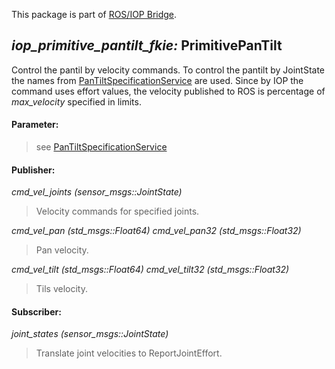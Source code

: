 This package is part of [ROS/IOP Bridge](https://github.com/fkie/iop_core/blob/master/README.md).


## _iop_primitive_pantilt_fkie:_ PrimitivePanTilt

Control the pantil by velocity commands. To control the pantilt by JointState the names from [PanTiltSpecificationService](../iop_pantilt_specification_service_fkie/README.md#iop_pantilt_specification_service_fkie-pantiltspecificationservice) are used. Since by IOP the command uses effort values, the velocity published to ROS is percentage of _max_velocity_ specified in limits.

#### Parameter:

> see [PanTiltSpecificationService](../iop_pantilt_specification_service_fkie/README.md#iop_pantilt_specification_service_fkie-pantiltspecificationservice)

#### Publisher:

_cmd_vel_joints (sensor_msgs::JointState)_

> Velocity commands for specified joints.

_cmd_vel_pan (std_msgs::Float64)_
_cmd_vel_pan32 (std_msgs::Float32)_

> Pan velocity.

_cmd_vel_tilt (std_msgs::Float64)_
_cmd_vel_tilt32 (std_msgs::Float32)_

> Tils velocity.

#### Subscriber:

_joint_states (sensor_msgs::JointState)_

> Translate joint velocities to ReportJointEffort.
